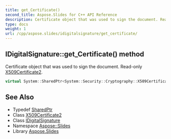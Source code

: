 ```yaml
---
title: get_Certificate()
second_title: Aspose.Slides for C++ API Reference
description: Certificate object that was used to sign the document. Read-only X509Certificate2.
type: docs
weight: 1
url: /cpp/aspose.slides/idigitalsignature/get_certificate/
---
```

## IDigitalSignature::get_Certificate() method


Certificate object that was used to sign the document. Read-only [X509Certificate2](../../../system.security.cryptography.x509certificates/x509certificate2/).

```cpp
virtual System::SharedPtr<System::Security::Cryptography::X509Certificates::X509Certificate2> Aspose::Slides::IDigitalSignature::get_Certificate()=0
```

## See Also

* Typedef [SharedPtr](../../system/sharedptr/)
* Class [X509Certificate2](../../system.security.cryptography.x509certificates/x509certificate2/)
* Class [IDigitalSignature](./)
* Namespace [Aspose::Slides](../)
* Library [Aspose.Slides](../../)